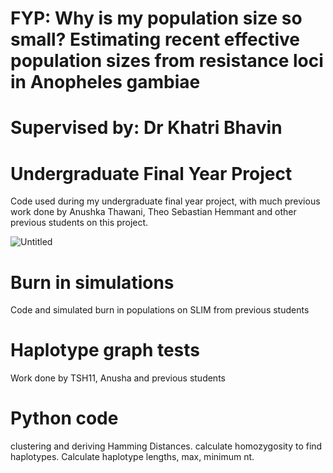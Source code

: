 # FYP: Why is my population size so small? Estimating recent effective population sizes from resistance loci in Anopheles gambiae
# Supervised by: Dr Khatri Bhavin
# Undergraduate Final Year Project
Code used during my undergraduate final year project, with much previous work done by Anushka Thawani, Theo Sebastian Hemmant and other previous students on this project.

![Untitled](https://prod-files-secure.s3.us-west-2.amazonaws.com/ff3f4113-f50d-4b9a-96bb-4a251441bcb4/d5456eda-ea49-4f82-a78d-d03f249a4bb8/Untitled.png)

# Burn in simulations
Code and simulated burn in populations on SLIM from previous students


# Haplotype graph tests
Work done by TSH11, Anusha and previous students

# Python code
clustering and deriving Hamming Distances.
calculate homozygosity to find haplotypes.
Calculate haplotype lengths, max, minimum nt.

